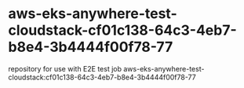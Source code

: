 # aws-eks-anywhere-test-cloudstack-cf01c138-64c3-4eb7-b8e4-3b4444f00f78-77
repository for use with E2E test job aws-eks-anywhere-test-cloudstack:cf01c138-64c3-4eb7-b8e4-3b4444f00f78-77
